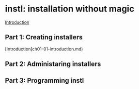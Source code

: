# instl: installation without magic

[Introduction](ch00-00-introduction.md)

## Part 1: Creating installers
[Introduction]ch01-01-introduction.md)
## Part 2: Administaring installers

## Part 3: Programming instl
